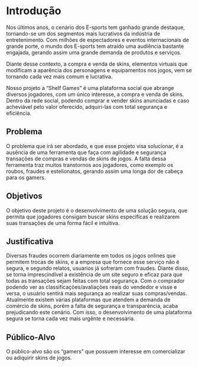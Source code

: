 # Introdução

Nos últimos anos, o cenário dos E-sports tem ganhado grande destaque, tornando-se um dos segmentos mais lucrativos da indústria de entretenimento. Com milhões de espectadores e eventos internacionais de grande porte, o mundo dos E-sports tem atraído uma audiência bastante engajada, gerando assim uma grande demanda de produtos e serviços. 
 
Diante desse contexto, a compra e venda de skins, elementos virtuais que modificam a aparência dos personagens e equipamentos nos jogos, vem se tornando cada vez mais comum e lucrativa.

Nosso projeto a “Shelf Games” é uma plataforma social que abrange diversos jogadores, com um único interesse, a compra e venda de skins. Dentro da rede social, podendo comprar e vender skins anunciadas e caso acheviável pelo valor oferecido, adquiri-las com total segurança e eficiência.

## Problema

O problema que irá ser abordado, e que esse projeto visa solucionar, é a ausência de uma ferramenta que faça com agilidade e segurança transações de compras e vendas de skins de jogos. A falta dessa ferramenta traz muitos transtornos aos jogadores, como exemplo os roubos, fraudes e estelionatos, gerando assim uma longa dor de cabeça para os gamers.

## Objetivos

O objetivo deste projeto é o desenvolvimento de uma solução segura, que permita que jogadores consigam buscar skins especificas e realizarem suas transações de uma forma fácil e intuitiva.

## Justificativa

Diversas fraudes ocorrem diariamente em todos os jogos onlines que permitem trocas de skins, e a empresa que fornece esse serviço não é segura, e segundo relatos, usuarios já sofreram com fraudes. Diante disso, se torna imprescindível a existência de um site seguro e eficaz para que todas as transações sejam feitas com total segurança. Com o comprador podendo ver as classificações/avaliações reais do vendedor e visse e versa, o usuário sentirá mais segurança ao realizar suas compras/vendas.
Atualmente existem várias plataformas que atendem a demanda de comércio de skins, porém a falta de segurança e transparência, acaba prejudicando este cenário. Com isso, o desenvolvimento de uma plataforma segura se torna cada vez mais urgênte e necessária.

## Público-Alvo

O público-alvo são os “gamers” que possuem interesse em comercializar ou adiquirir skins de jogos.
